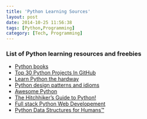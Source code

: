 ```yaml
---
title: 'Python Learning Sources'
layout: post
date: 2014-10-25 11:56:38
tags: [Python,Programming]
category: [Tech, Programming]
---
```


### List of Python learning resources and freebies

* <a href ="http://pythonbooks.revolunet.com/" target="_blank">Python books</a>
* <a href ="http://www.idiotinside.com/2014/10/19/top-30-python-projects-in-github/" target="_blank">Top 30 Python Projects In GitHub</a> 
* <a href="http://learnpythonthehardway.org/book" target="_blank">Learn Python the hardway</a>
* <a href="https://github.com/faif/python-patterns" target="_blank">Python design patterns and idioms</a>
* <a href="https://github.com/vinta/awesome-python" target="_blank">Awesome Python</a>
* <a href="http://docs.python-guide.org/en/latest/"  target="_blank">The Hitchhiker’s Guide to Python!</a>
* <a href="http://www.fullstackpython.com/" target="_blank">Full stack Python Web Developement</a>
* <a href="http://schematics.readthedocs.org/en/latest/" target="_blank">Python Data Structures for Humans™</a>

